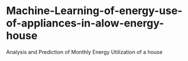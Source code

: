 # Machine-Learning-of-energy-use-of-appliances-in-alow-energy-house
Analysis and Prediction of Monthly Energy Utilization of a house
